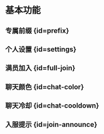 # 基本功能

## 专属前缀 {id=prefix}

## 个人设置 {id=settings}

## 满员加入 {id=full-join}

## 聊天颜色 {id=chat-color}

## 聊天冷却 {id=chat-cooldown}

## 入服提示 {id=join-announce}